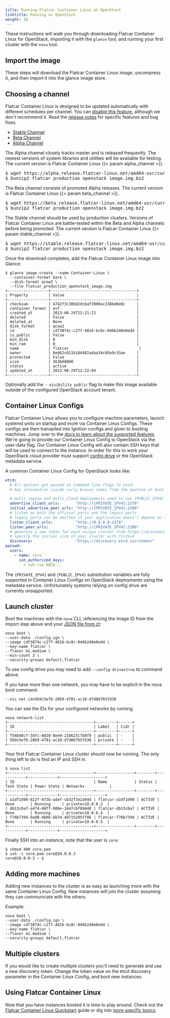 ```yaml
---
title: Running Flatcar Container Linux on OpenStack
linktitle: Running on OpenStack
weight: 10
---
```


These instructions will walk you through downloading Flatcar Container Linux for OpenStack, importing it with the `glance` tool, and running your first cluster with the `nova` tool.

## Import the image

These steps will download the Flatcar Container Linux image, uncompress it, and then import it into the glance image store.

## Choosing a channel

Flatcar Container Linux is designed to be updated automatically with different schedules per channel. You can [disable this feature](update-strategies.md), although we don't recommend it. Read the [release notes](https://flatcar-linux.org/releases) for specific features and bug fixes.

<div id="openstack-create">
  <ul class="nav nav-tabs">
    <li class="active"><a href="#stable-create" data-toggle="tab">Stable Channel</a></li>
    <li><a href="#beta-create" data-toggle="tab">Beta Channel</a></li>
    <li><a href="#alpha-create" data-toggle="tab">Alpha Channel</a></li>
  </ul>
  <div class="tab-content coreos-docs-image-table">
    <div class="tab-pane" id="alpha-create">
      <p>The Alpha channel closely tracks master and is released frequently. The newest versions of system libraries and utilities will be available for testing. The current version is Flatcar Container Linux {{< param alpha_channel >}}.</p>
<pre>
$ wget https://alpha.release.flatcar-linux.net/amd64-usr/current/flatcar_production_openstack_image.img.bz2
$ bunzip2 flatcar_production_openstack_image.img.bz2
</pre>
    </div>
    <div class="tab-pane" id="beta-create">
      <p>The Beta channel consists of promoted Alpha releases. The current version is Flatcar Container Linux {{< param beta_channel >}}.</p>
<pre>
$ wget https://beta.release.flatcar-linux.net/amd64-usr/current/flatcar_production_openstack_image.img.bz2
$ bunzip2 flatcar_production_openstack_image.img.bz2
</pre>
    </div>
  <div class="tab-pane active" id="stable-create">
      <p>The Stable channel should be used by production clusters. Versions of Flatcar Container Linux are battle-tested within the Beta and Alpha channels before being promoted. The current version is Flatcar Container Linux {{< param stable_channel >}}.</p>
<pre>
$ wget https://stable.release.flatcar-linux.net/amd64-usr/current/flatcar_production_openstack_image.img.bz2
$ bunzip2 flatcar_production_openstack_image.img.bz2
</pre>
    </div>
  </div>
</div>

Once the download completes, add the Flatcar Container Linux image into Glance:

```shell
$ glance image-create --name Container-Linux \
  --container-format bare \
  --disk-format qcow2 \
  --file flatcar_production_openstack_image.img
+------------------+--------------------------------------+
| Property         | Value                                |
+------------------+--------------------------------------+
| checksum         | 4742f3c30bd2dcbaf3990ac338bd8e8c     |
| container_format | ovf                                  |
| created_at       | 2013-08-29T22:21:22                  |
| deleted          | False                                |
| deleted_at       | None                                 |
| disk_format      | qcow2                                |
| id               | cdf3874c-c27f-4816-bc8c-046b240e0edd |
| is_public        | False                                |
| min_disk         | 0                                    |
| min_ram          | 0                                    |
| name             | flatcar                               |
| owner            | 8e662c811b184482adaa34c89a9c33ae     |
| protected        | False                                |
| size             | 363660800                            |
| status           | active                               |
| updated_at       | 2013-08-29T22:22:04                  |
+------------------+--------------------------------------+
```

Optionally add the `--visibility public` flag to make this image available outside of the configured OpenStack account tenant.

## Container Linux Configs

Flatcar Container Linux allows you to configure machine parameters, launch systemd units on startup and more via Container Linux Configs. These configs are then transpiled into Ignition configs and given to booting machines. Jump over to the [docs to learn about the supported features][cl-configs]. We're going to provide our Container Linux Config to OpenStack via the user-data flag. Our Container Linux Config will also contain SSH keys that will be used to connect to the instance. In order for this to work your OpenStack cloud provider must support [config drive][config-drive] or the OpenStack metadata service.

[config-drive]: http://docs.openstack.org/user-guide/cli_config_drive.html

A common Container Linux Config for OpenStack looks like:

```yaml
etcd:
  # All options get passed as command line flags to etcd.
  # Any information inside curly braces comes from the machine at boot time.

  # multi_region and multi_cloud deployments need to use {PUBLIC_IPV4}
  advertise_client_urls:       "http://{PRIVATE_IPV4}:2379"
  initial_advertise_peer_urls: "http://{PRIVATE_IPV4}:2380"
  # listen on both the official ports and the legacy ports
  # legacy ports can be omitted if your application doesn't depend on them
  listen_client_urls:          "http://0.0.0.0:2379"
  listen_peer_urls:            "http://{PRIVATE_IPV4}:2380"
  # generate a new token for each unique cluster from https://discovery.etcd.io/new?size=3
  # specify the initial size of your cluster with ?size=X
  discovery:                   "https://discovery.etcd.io/<token>"
passwd:
  users:
    - name: core
      ssh_authorized_keys:
        - ssh-rsa ABCD...
```

The `{PRIVATE_IPV4}` and `{PUBLIC_IPV4}` substitution variables are fully supported in Container Linux Configs on OpenStack deployments using the metadata service. Unfortunately systems relying on config drive are currently unsupported.

## Launch cluster

Boot the machines with the `nova` CLI, referencing the image ID from the import step above and your [JSON file from ct][cl-configs]:

```shell
nova boot \
--user-data ./config.ign \
--image cdf3874c-c27f-4816-bc8c-046b240e0edd \
--key-name flatcar \
--flavor m1.medium \
--min-count 3 \
--security-groups default,flatcar
```

To use config drive you may need to add `--config-drive=true` to command above.

If you have more than one network, you may have to be explicit in the nova boot command.

```shell
--nic net-id=5b9c5ef6-28b9-4781-ac18-d7d86765fd38
```

You can see the IDs for your configured networks by running

```shell
nova network-list
+--------------------------------------+---------+------+
| ID                                   | Label   | Cidr |
+--------------------------------------+---------+------+
| f54b48c7-34fc-4828-8ee9-21b623c7b8f9 | public  | -    |
| 5b9c5ef6-28b9-4781-ac18-d7d86765fd38 | private | -    |
+--------------------------------------+---------+------+
```

Your first Flatcar Container Linux cluster should now be running. The only thing left to do is find an IP and SSH in.

```shell
$ nova list
+--------------------------------------+-----------------+--------+------------+-------------+--------------------+
| ID                                   | Name            | Status | Task State | Power State | Networks           |
+--------------------------------------+-----------------+--------+------------+-------------+--------------------+
| a1df1d98-622f-4f3b-adef-cb32f3e2a94d | flatcar-a1df1d98 | ACTIVE | None       | Running     | private=10.0.0.3  |
| db13c6a7-a474-40ff-906e-2447cbf89440 | flatcar-db13c6a7 | ACTIVE | None       | Running     | private=10.0.0.4  |
| f70b739d-9ad8-4b0b-bb74-4d715205ff0b | flatcar-f70b739d | ACTIVE | None       | Running     | private=10.0.0.5  |
+--------------------------------------+-----------------+--------+------------+-------------+--------------------+
```

Finally SSH into an instance, note that the user is `core`:

```shell
$ chmod 400 core.pem
$ ssh -i core.pem core@10.0.0.3
core@10-0-0-3 ~ $
```

## Adding more machines

Adding new instances to the cluster is as easy as launching more with the same Container Linux Config. New instances will join the cluster assuming they can communicate with the others.

Example:

```shell
nova boot \
--user-data ./config.ign \
--image cdf3874c-c27f-4816-bc8c-046b240e0edd \
--key-name flatcar \
--flavor m1.medium \
--security-groups default,flatcar
```

## Multiple clusters

If you would like to create multiple clusters you'll need to generate and use a new discovery token. Change the token value on the etcd discovery parameter in the Container Linux Config, and boot new instances.

## Using Flatcar Container Linux

Now that you have instances booted it is time to play around. Check out the [Flatcar Container Linux Quickstart](quickstart.md) guide or dig into [more specific topics](https://docs.flatcar-linux.org).

[cl-configs]: provisioning.md
